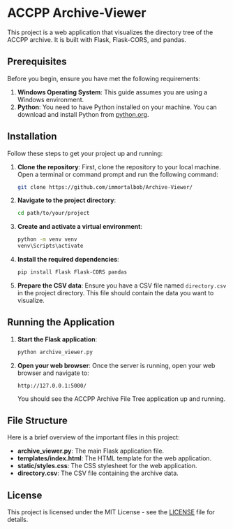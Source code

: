 # ACCPP Archive-Viewer

This project is a web application that visualizes the directory tree of the ACCPP archive. It is built with Flask, Flask-CORS, and pandas.

## Prerequisites

Before you begin, ensure you have met the following requirements:

1. **Windows Operating System**: This guide assumes you are using a Windows environment.
2. **Python**: You need to have Python installed on your machine. You can download and install Python from [python.org](https://www.python.org/downloads/).

## Installation

Follow these steps to get your project up and running:

1. **Clone the repository**: First, clone the repository to your local machine. Open a terminal or command prompt and run the following command:
    ```sh
    git clone https://github.com/immortalbob/Archive-Viewer/
    ```

2. **Navigate to the project directory**:
    ```sh
    cd path/to/your/project
    ```

3. **Create and activate a virtual environment**:
    ```sh
    python -m venv venv
    venv\Scripts\activate
    ```

4. **Install the required dependencies**:
    ```sh
    pip install Flask Flask-CORS pandas
    ```

5. **Prepare the CSV data**: Ensure you have a CSV file named `directory.csv` in the project directory. This file should contain the data you want to visualize.

## Running the Application

1. **Start the Flask application**:
    ```sh
    python archive_viewer.py
    ```

2. **Open your web browser**: Once the server is running, open your web browser and navigate to:
    ```
    http://127.0.0.1:5000/
    ```

   You should see the ACCPP Archive File Tree application up and running.

## File Structure

Here is a brief overview of the important files in this project:

- **archive_viewer.py**: The main Flask application file.
- **templates/index.html**: The HTML template for the web application.
- **static/styles.css**: The CSS stylesheet for the web application.
- **directory.csv**: The CSV file containing the archive data.

## License

This project is licensed under the MIT License - see the [LICENSE](LICENSE) file for details.
